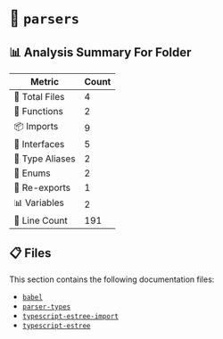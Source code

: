 # 📁 `parsers`

## 📊 Analysis Summary For Folder

| Metric | Count |
|--------|-------|
| 📁 Total Files | 4 |
| 🔧 Functions | 2 |
| 📦 Imports | 9 |
| 📐 Interfaces | 5 |
| 📑 Type Aliases | 2 |
| 🎯 Enums | 2 |
| 🔄 Re-exports | 1 |
| 📊 Variables | 2 |
| 🔢 Line Count | 191 |


## 📋 Files

This section contains the following documentation files:

- [`babel`](./babel.md)
- [`parser-types`](./parser-types.md)
- [`typescript-estree-import`](./typescript-estree-import.md)
- [`typescript-estree`](./typescript-estree.md)